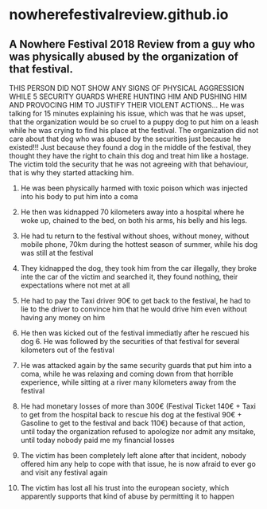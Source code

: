 # nowherefestivalreview.github.io
## A Nowhere Festival 2018 Review from a guy who was physically abused by the organization of that festival. 

THIS PERSON DID NOT SHOW ANY SIGNS OF PHYSICAL AGGRESSION WHILE 5 SECURITY GUARDS WHERE HUNTING HIM AND PUSHING HIM AND PROVOCING HIM TO JUSTIFY THEIR VIOLENT ACTIONS... He was talking for 15 minutes explaining his issue, which was that he was upset, that the organization would be so cruel to a puppy dog to put him on a leash while he was crying to find his place at the festival. The organization did not care about that dog who was abused by the securities just because he  existed!!! Just because they found a dog in the middle of the festival, they thought they have the right to chain this dog and treat him like a hostage. The victim told the security that he was not agreeing with that behaviour, that is why they started attacking him.

1. He was been physically harmed with toxic poison which was injected into his body to put him into a coma 

2. He then was kidnapped 70 kilometers away into a hospital where he woke up, chained to the bed, on both his arms, his belly and his legs. 

3. He had tu return to the festival without shoes, without money, without mobile phone, 70km during the hottest season of summer, while his dog was still at the festival 

4. They kidnapped the dog, they took him from the car illegally, they broke inte the car of the victim and searched it, they found nothing, their expectations where not met at all 

5. He had to pay the Taxi driver 90€ to get back to the festival, he had to lie to the driver to convince him that he would drive him even without having any money on him 

6. He then was kicked out of the festival immediatly after he rescued his dog 6. He was followed by the securities of that festival for several kilometers out of the festival 

7. He was attacked again by the same security guards that put him into a coma, while he was relaxing and coming down from that horrible experience, while sitting at a river many kilometers away from the festival 

8. He had monetary losses of more than 300€ (Festival Ticket 140€ + Taxi to get from the hospital back to rescue his dog at the festival 90€ + Gasoline to get to the festival and back 110€) because of that action, until today the organization refused to apologize nor admit any msitake, until today nobody paid me my financial losses 

9. The victim has been completely left alone after that incident, nobody offered him any help to cope with that issue, he is now afraid to ever go and visit any festival again 

10. The victim has lost all his trust into the european society, which apparently supports that kind of abuse by permitting it to happen 
